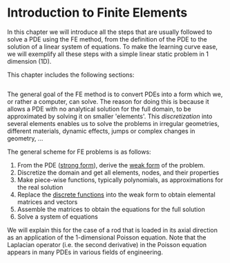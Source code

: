# Introduction to Finite Elements

In this chapter we will introduce all the steps that are usually followed to solve a PDE using the FE method, from the definition of the PDE to the solution of a linear system of equations. To make the learning curve ease, we will exemplify all these steps with a simple linear static problem in 1 dimension (1D).

<!-- For this purpose, both linear and non-linear problems will be demonstrated. The FEM is a broadly used numerical tool that solves PDEs. The areas of application range from solid and structural mechanics to fluid mechanics. In recent years the application of such a method for solving complex physical phenomena end geometries is receiving more attention and is more frequently applied are it is bound with computational power. To be more specific, when a domain is discretised using FEM, a system of linear equations is built. Then, this matrix is solved numerically, using the available computational power. -->


This chapter includes the following sections:

```{tableofcontents}
```

The general goal of the FE method is to convert PDEs into a form which we, or rather a computer, can solve. The reason for doing this is because it allows a PDE with no analytical solution for the full domain, to be approximated by solving it on smaller 'elements'. This *discretization* into several elements enables us to solve the problems in irregular geometries, different materials, dynamic effects, jumps or complex changes in geometry, ...

The general scheme for FE problems is as follows:
1. From the PDE ([strong form](./chapter1-2_Strong_form_of_the_problem.ipynb)), derive the [weak form](./chapter1-3_Weak_form_of_the_problem.md) of the problem.
2. Discretize the domain and get all elements, nodes, and their properties
3. Make piece-wise functions, typically polynomials, as approximations for the real solution
3. Replace the [discrete functions](./chapter1-4_Discrete_form.ipynb) into the weak form to obtain elemental matrices and vectors
4. Assemble the matrices to obtain the equations for the full solution
5. Solve a system of equations

We will explain this for the case of a rod that is loaded in its axial direction as an application of the 1-dimensional Poisson equation. Note that the Laplacian operator (i.e. the second derivative) in the Poisson equation appears in many PDEs in various fields of engineering. 

